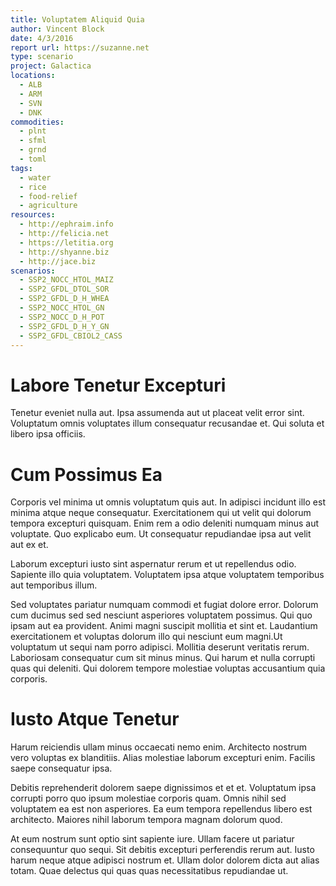 ```yaml
---
title: Voluptatem Aliquid Quia
author: Vincent Block
date: 4/3/2016
report url: https://suzanne.net
type: scenario
project: Galactica
locations:
  - ALB
  - ARM
  - SVN
  - DNK
commodities:
  - plnt
  - sfml
  - grnd
  - toml
tags:
  - water
  - rice
  - food-relief
  - agriculture
resources:
  - http://ephraim.info
  - http://felicia.net
  - https://letitia.org
  - http://shyanne.biz
  - http://jace.biz
scenarios:
  - SSP2_NOCC_HTOL_MAIZ
  - SSP2_GFDL_DTOL_SOR
  - SSP2_GFDL_D_H_WHEA
  - SSP2_NOCC_HTOL_GN
  - SSP2_NOCC_D_H_POT
  - SSP2_GFDL_D_H_Y_GN
  - SSP2_GFDL_CBIOL2_CASS
---
```

# Labore Tenetur Excepturi
Tenetur eveniet nulla aut. Ipsa assumenda aut ut placeat velit error sint. Voluptatum omnis voluptates illum consequatur recusandae et. Qui soluta et libero ipsa officiis.

# Cum Possimus Ea
Corporis vel minima ut omnis voluptatum quis aut. In adipisci incidunt illo est minima atque neque consequatur. Exercitationem qui ut velit qui dolorum tempora excepturi quisquam. Enim rem a odio deleniti numquam minus aut voluptate. Quo explicabo eum. Ut consequatur repudiandae ipsa aut velit aut ex et.
 Laborum excepturi iusto sint aspernatur rerum et ut repellendus odio. Sapiente illo quia voluptatem. Voluptatem ipsa atque voluptatem temporibus aut temporibus illum.
 Sed voluptates pariatur numquam commodi et fugiat dolore error. Dolorum cum ducimus sed sed nesciunt asperiores voluptatem possimus. Qui quo ipsam aut ea provident. Animi magni suscipit mollitia et sint et. Laudantium exercitationem et voluptas dolorum illo qui nesciunt eum magni.Ut voluptatum ut sequi nam porro adipisci. Mollitia deserunt veritatis rerum. Laboriosam consequatur cum sit minus minus. Qui harum et nulla corrupti quas qui deleniti. Qui dolorem tempore molestiae voluptas accusantium quia corporis.

# Iusto Atque Tenetur
Harum reiciendis ullam minus occaecati nemo enim. Architecto nostrum vero voluptas ex blanditiis. Alias molestiae laborum excepturi enim. Facilis saepe consequatur ipsa.
 Debitis reprehenderit dolorem saepe dignissimos et et et. Voluptatum ipsa corrupti porro quo ipsum molestiae corporis quam. Omnis nihil sed voluptatem ea est non asperiores. Ea eum tempora repellendus libero est architecto. Maiores nihil laborum tempora magnam dolorum quod.
 At eum nostrum sunt optio sint sapiente iure. Ullam facere ut pariatur consequuntur quo sequi. Sit debitis excepturi perferendis rerum aut. Iusto harum neque atque adipisci nostrum et. Ullam dolor dolorem dicta aut alias totam. Quae delectus qui quas quas necessitatibus repudiandae ut.

